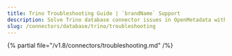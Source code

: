 ```yaml
---
title: Trino Troubleshooting Guide | `brandName` Support
description: Solve Trino database connector issues in OpenMetadata with expert troubleshooting guides, error fixes, and step-by-step solutions for seamless data integration.
slug: /connectors/database/trino/troubleshooting
---
```


{% partial file="/v1.8/connectors/troubleshooting.md" /%}
